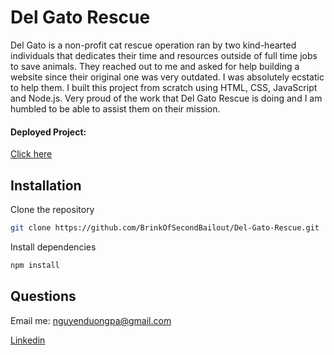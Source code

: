 # Del Gato Rescue

Del Gato is a non-profit cat rescue operation ran by two kind-hearted individuals that dedicates their time and resources outside of full time jobs to save animals. They reached out to me and asked for help building a website since their original one was very outdated. I was absolutely ecstatic to help them. I built this project from scratch using HTML, CSS, JavaScript and Node.js. Very proud of the work that Del Gato Rescue is doing and I am humbled to be able to assist them on their mission.

#### Deployed Project: 
[Click here](https://comfy-stroopwafel-991cc5.netlify.app/)

## Installation

Clone the repository

```bash
git clone https://github.com/BrinkOfSecondBailout/Del-Gato-Rescue.git
```

Install dependencies 

```bash
npm install
```

## Questions

Email me: nguyenduongpa@gmail.com

[Linkedin](https://www.linkedin.com/in/softwaredev-nguyen/)
